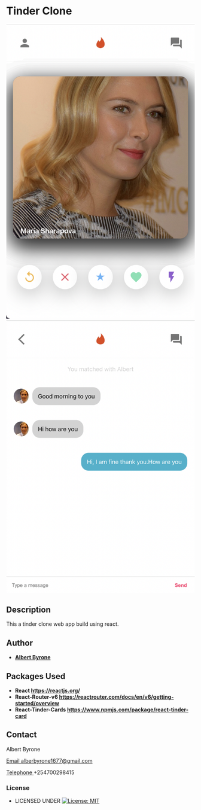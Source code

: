 # Tinder Clone

![Alt text](mainpage.png?raw=true)
![Alt text](chatpage.png?raw=true)

## Description

This a tinder clone web app build using react.

## Author

- [**Albert Byrone**](https://github.com/albert-byrone)

## Packages Used

- **React https://reactjs.org/**
- **React-Router-v6 https://reactrouter.com/docs/en/v6/getting-started/overview**
- **React-Tinder-Cards https://www.npmjs.com/package/react-tinder-card**

## Contact

Albert Byrone

[Email ](albertbyrone1677@gmail.com)alberbyrone1677@gmail.com

[Telephone ](+254700298415) +254700298415

### License

- LICENSED UNDER [![License: MIT](https://img.shields.io/badge/License-MIT-yellow.svg)](license)
